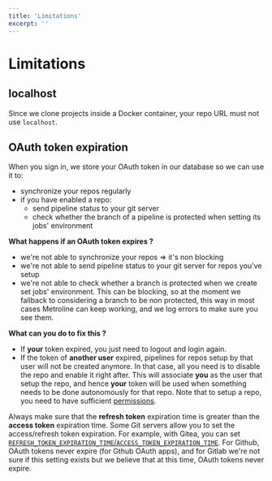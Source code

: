 ```yaml
---
title: 'Limitations'
excerpt: ''
---
```


# Limitations

## localhost

Since we clone projects inside a Docker container, your repo URL must not use `localhost`.

## OAuth token expiration

When you sign in, we store your OAuth token in our database so we can use it to:
- synchronize your repos regularly
- if you have enabled a repo:
    - send pipeline status to your git server
    - check whether the branch of a pipeline is protected when setting its jobs' environment

**What happens if an OAuth token expires ?**
- we're not able to synchronize your repos => it's non blocking
- we're not able to send pipeline status to your git server for repos you've setup
- we're not able to check whether a branch is protected when we create set jobs' environment. This can be blocking, so at the moment we fallback to considering a branch to be non protected, this way in most cases Metroline can keep working, and we log errors to make sure you see them.

**What can you do to fix this ?**
- If **your** token expired, you just need to logout and login again.
- If the token of **another user** expired, pipelines for repos setup by that user will not be created anymore. In that case, all you need is to disable the repo and enable it right after. This will associate **you** as the user that setup the repo, and hence **your** token will be used when something needs to be done autonomously for that repo. Note that to setup a repo, you need to have sufficient [permissions](#permissions).

<div class="blockquote" data-props='{ "mod": "warning" }'>

Always make sure that the **refresh token** expiration time is greater than the **access token** expiration time. Some Git servers allow you to set the access/refresh token expiration. For example, with Gitea, you can set [`REFRESH_TOKEN_EXPIRATION_TIME`/`ACCESS_TOKEN_EXPIRATION_TIME`](https://docs.gitea.io/en-us/config-cheat-sheet/#oauth2-oauth2). For Github, OAuth tokens never expire (for Gthub OAuth apps), and for Gitlab we're not sure if this setting exists but we believe that at this time, OAuth tokens never expire.

</div>
